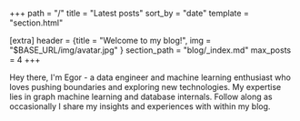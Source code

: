 +++
path = "/"
title = "Latest posts"
sort_by = "date"
template = "section.html"

[extra]
header = {title = "Welcome to my blog!", img = "$BASE_URL/img/avatar.jpg" }
section_path = "blog/_index.md"
max_posts = 4
+++

Hey there, I'm Egor - a data engineer and machine learning enthusiast who loves pushing boundaries and exploring new technologies. My expertise lies in graph machine learning and database internals. Follow along as occasionally I share my insights and experiences with within my blog.
